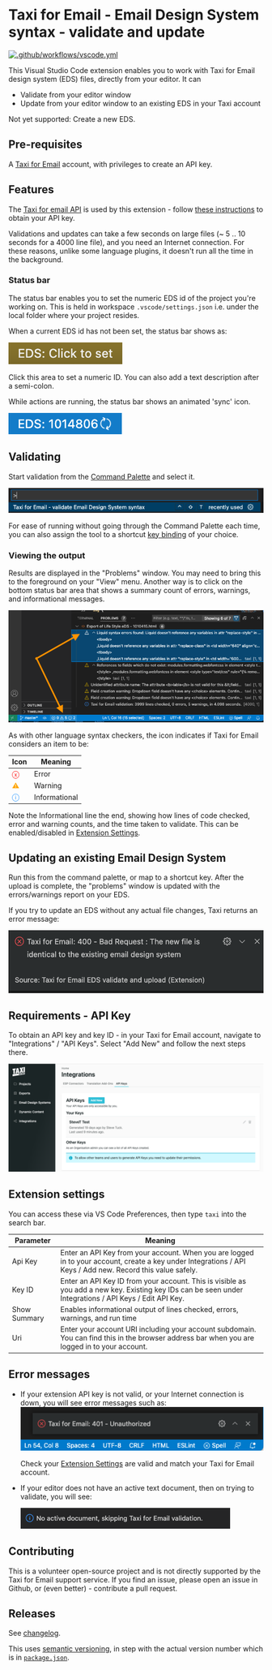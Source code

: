 # Taxi for Email - Email Design System syntax - validate and update

[![.github/workflows/vscode.yml](https://github.com/tuck1s/taxitest/actions/workflows/vscode.yml/badge.svg)](https://github.com/tuck1s/taxitest/actions/workflows/vscode.yml)

This Visual Studio Code extension enables you to work with Taxi for Email design system (EDS) files, directly from your editor. It can

* Validate from your editor window
* Update from your editor window to an existing EDS in your Taxi account

Not yet supported: Create a new EDS.

## Pre-requisites
A [Taxi for Email](https://taxiforemail.com/) account, with privileges to create an API key.
## Features

The [Taxi for email API](http://get.taxi.support/en/collections/3384114-taxi-for-email-api) is used by this extension - follow [these instructions](http://get.taxi.support/en/articles/6062003-taxi-for-email-api) to obtain your API key.

Validations and updates can take a few seconds on large files (~ 5 .. 10 seconds for a 4000 line file), and you need an Internet connection.  For these reasons, unlike some language plugins, it doesn't run all the time in the background.

### Status bar
The status bar enables you to set the numeric EDS id of the project you're working on. This is held in workspace `.vscode/settings.json` i.e. under the local folder where your project resides.

When a current EDS id has not been set, the status bar shows as:

![Taxi status bar](images/taxi-status-bar-blank.png)

Click this area to set a numeric ID. You can also add a text description after a semi-colon.

While actions are running, the status bar shows an animated 'sync' icon.

![Taxi status bar](images/taxi-status-bar-icon.png)

## Validating

Start validation from the [Command Palette](https://code.visualstudio.com/docs/getstarted/userinterface#_command-palette) and select it.

![Taxi command palette](images/taxi-cmd-palette.png)

For ease of running without going through the Command Palette each time, you can also assign the tool to a shortcut [key binding](https://code.visualstudio.com/docs/getstarted/keybindings) of your choice.
### Viewing the output

Results are displayed in the "Problems" window. You may need to bring this to the foreground on your "View" menu. Another way is to click on the bottom status bar area that shows a summary count of errors, warnings, and informational messages.

![Taxi problems display](images/taxi-problems-display.png)


As with other language syntax checkers, the icon indicates if Taxi for Email considers an item to be:

|Icon|Meaning|
--|--
<span style="color:red">ⓧ</span> | Error
<span style="color:orange">⚠️</span> | Warning
<span style="color:dodgerblue">ⓘ</span>| Informational

Note the Informational line the end, showing how lines of code checked, error and warning counts, and the time taken to validate. This can be enabled/disabled in [Extension Settings](#extension-settings).

## Updating an existing Email Design System

Run this from the command palette, or map to a shortcut key. After the upload is complete, the "problems" window is updated with the errors/warnings report on your EDS.

If you try to update an EDS without any actual file changes, Taxi returns an error message:

![Taxi update - identical, error message](images/taxi-update-identical-err.png)

## Requirements - API Key

To obtain an API key and key ID - in your Taxi for Email account, navigate to "Integrations" / "API Keys". Select "Add New" and follow the next steps there.

![Taxi API Key - Add New](images/taxi-api-key-add-new.png)


## Extension settings
You can access these via VS Code Preferences, then type `taxi` into the search bar.

|Parameter|Meaning|
|--|--|
Api Key|Enter an API Key from your account. When you are logged in to your account, create a key under Integrations / API Keys / Add new. Record this value safely.
Key ID|Enter an API Key ID from your account. This is visible as you add a new key. Existing key IDs can be seen under Integrations / API Keys / Edit API Key.
Show Summary|Enables informational output of lines checked, errors, warnings, and run time
Uri|Enter your account URI including your account subdomain. You can find this in the browser address bar when you are logged in to your account.

## Error messages

* If your extension API key is not valid, or your Internet connection is down, you will see error messages such as:
    ![Taxi auth error](images/taxi-auth-error.png)

    Check your [Extension Settings](#extension-settings) are valid and match your Taxi for Email account.

* If your editor does not have an active text document, then on trying to validate, you will see:

    ![Taxi auth error](images/taxi-no-active-doc.png)


## Contributing

This is a volunteer open-source project and is not directly supported by the Taxi for Email support service. If you find an issue, please open an issue in Github, or (even better) - contribute a pull request.
## Releases
See [changelog](CHANGELOG.md).

This uses [semantic versioning](https://semver.org/), in step with the actual version number which is in [`package.json`](package.json).